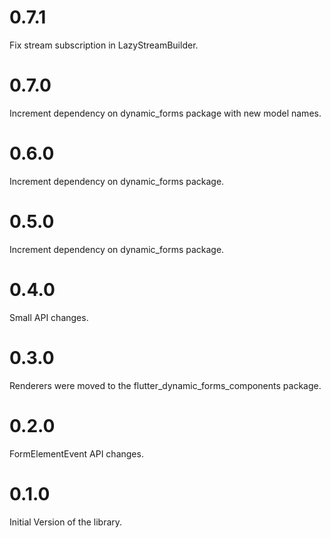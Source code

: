 # 0.7.1

Fix stream subscription in LazyStreamBuilder.

# 0.7.0

Increment dependency on dynamic_forms package with new model names.

# 0.6.0

Increment dependency on dynamic_forms package.

# 0.5.0

Increment dependency on dynamic_forms package.

# 0.4.0

Small API changes.

# 0.3.0

Renderers were moved to the flutter_dynamic_forms_components package.

# 0.2.0

FormElementEvent API changes.

# 0.1.0

Initial Version of the library.